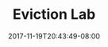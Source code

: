 ---
title: "Eviction Lab"
date: 2017-11-19T20:43:49-08:00
type: index
photoCredit: John Moore / Getty
description: We’ve built the first nationwide database of evictions. Create custom maps, charts, and reports, and learn about eviction in your area. 
fbImage: '/images/og/eviction-lab-home-fb.jpg'
twImage: '/images/og/eviction-lab-home-tw.jpg'
---